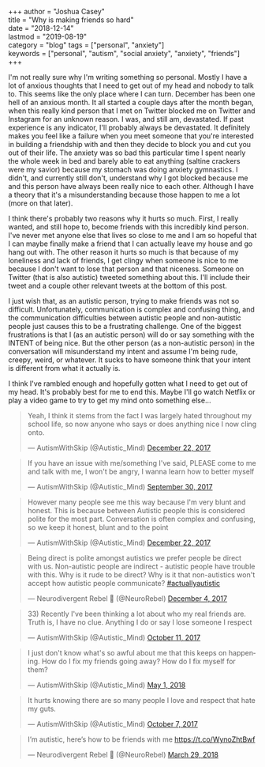 +++
author = "Joshua Casey"  
title = "Why is making friends so hard"  
date = "2018-12-14"  
lastmod = "2019-08-19"  
category = "blog"
tags = ["personal", "anxiety"]  
keywords = ["personal", "autism", "social anxiety", "anxiety", "friends"]   
+++

I'm not really sure why I'm writing something so personal. Mostly I have a lot of anxious thoughts that I need to get out of my head and nobody to talk to. This seems like the only place where I can turn. December has been one hell of an anxious month. It all started a couple days after the month began, when this really kind person that I met on Twitter blocked me on Twitter and Instagram for an unknown reason. I was, and still am, devastated. If past experience is any indicator, I'll probably always be devastated. It definitely makes you feel like a failure when you meet someone that you're interested in building a friendship with and then they decide to block you and cut you out of their life. The anxiety was so bad this particular time I spent nearly the whole week in bed and barely able to eat anything (saltine crackers were my savior) because my stomach was doing anxiety gymnastics. I didn't, and currently still don't, understand why I got blocked because me and this person have always been really nice to each other. Although I have a theory that it's a misunderstanding because those happen to me a lot (more on that later).

I think there's probably two reasons why it hurts so much. First, I really wanted, and still hope to, become friends with this incredibly kind person. I've never met anyone else that lives so close to me and I am so hopeful that I can maybe finally make a friend that I can actually leave my house and go hang out with. The other reason it hurts so much is that because of my loneliness and lack of friends, I get clingy when someone is nice to me because I don't want to lose that person and that niceness. Someone on Twitter (that is also autistic) tweeted something about this. I'll include their tweet and a couple other relevant tweets at the bottom of this post.

I just wish that, as an autistic person, trying to make friends was not so difficult. Unfortunately, communication is complex and confusing thing, and the communication difficulties between autistic people and non-autistic people just causes this to be a frustrating challenge. One of the biggest frustrations is that I (as an autistic person) will do or say something with the INTENT of being nice. But the other person (as a non-autistic person) in the conversation will misunderstand my intent and assume I'm being rude, creepy, weird, or whatever. It sucks to have someone think that your intent is different from what it actually is.  

I think I've rambled enough and hopefully gotten what I need to get out of my head. It's probably best for me to end this. Maybe I'll go watch Netflix or play a video game to try to get my mind onto something else...  


<blockquote class="twitter-tweet" data-conversation="none" data-theme="dark" data-lang="en"><p lang="en" dir="ltr">Yeah, I think it stems from the fact I was largely hated throughout my school life, so now anyone who says or does anything nice I now cling onto.</p>&mdash; AutismWithSkip (@Autistic_Mind) <a href="https://twitter.com/Autistic_Mind/status/944285737750495233?ref_src=twsrc%5Etfw">December 22, 2017</a></blockquote>
<script async src="https://platform.twitter.com/widgets.js" charset="utf-8"></script>

<blockquote class="twitter-tweet" data-theme="dark" data-lang="en"><p lang="en" dir="ltr">If you have an issue with me/something I&#39;ve said, PLEASE come to me and talk with me, I won&#39;t be angry, I wanna learn how to better myself</p>&mdash; AutismWithSkip (@Autistic_Mind) <a href="https://twitter.com/Autistic_Mind/status/914170016412651520?ref_src=twsrc%5Etfw">September 30, 2017</a></blockquote>
<script async src="https://platform.twitter.com/widgets.js" charset="utf-8"></script>

<blockquote class="twitter-tweet" data-conversation="none" data-theme="dark" data-lang="en"><p lang="en" dir="ltr">However many people see me this way because I&#39;m very blunt and honest. This is because between Autistic people this is considered polite for the most part. Conversation is often complex and confusing, so we keep it honest, blunt and to the point</p>&mdash; AutismWithSkip (@Autistic_Mind) <a href="https://twitter.com/Autistic_Mind/status/944284326182744065?ref_src=twsrc%5Etfw">December 22, 2017</a></blockquote>
<script async src="https://platform.twitter.com/widgets.js" charset="utf-8"></script>

<blockquote class="twitter-tweet" data-theme="dark" data-lang="en"><p lang="en" dir="ltr">Being direct is polite amongst autistics we prefer people be direct with us. Non-autistic people are indirect - autistic people have trouble with this. Why is it rude to be direct? Why is it that non-autistics won&#39;t accept how autistic people communicate? <a href="https://twitter.com/hashtag/actuallyautistic?src=hash&amp;ref_src=twsrc%5Etfw">#actuallyautistic</a></p>&mdash; Neurodivergent Rebel 🧠 (@NeuroRebel) <a href="https://twitter.com/NeuroRebel/status/937484466179788800?ref_src=twsrc%5Etfw">December 4, 2017</a></blockquote>
<script async src="https://platform.twitter.com/widgets.js" charset="utf-8"></script>

<blockquote class="twitter-tweet" data-theme="dark" data-conversation="none" data-lang="en"><p lang="en" dir="ltr">33) Recently I&#39;ve been thinking a lot about who my real friends are. Truth is, I have no clue. Anything I do or say I lose someone I respect</p>&mdash; AutismWithSkip (@Autistic_Mind) <a href="https://twitter.com/Autistic_Mind/status/918183716865835008?ref_src=twsrc%5Etfw">October 11, 2017</a></blockquote>
<script async src="https://platform.twitter.com/widgets.js" charset="utf-8"></script>

<blockquote class="twitter-tweet" data-theme="dark" data-lang="en"><p lang="en" dir="ltr">I just don&#39;t know what&#39;s so awful about me that this keeps on happening. How do I fix my friends going away? How do I fix myself for them?</p>&mdash; AutismWithSkip (@Autistic_Mind) <a href="https://twitter.com/Autistic_Mind/status/991303726077005824?ref_src=twsrc%5Etfw">May 1, 2018</a></blockquote>
<script async src="https://platform.twitter.com/widgets.js" charset="utf-8"></script>

<blockquote class="twitter-tweet" data-theme="dark" data-lang="en"><p lang="en" dir="ltr">It hurts knowing there are so many people I love and respect that hate my guts.</p>&mdash; AutismWithSkip (@Autistic_Mind) <a href="https://twitter.com/Autistic_Mind/status/916780620872933381?ref_src=twsrc%5Etfw">October 7, 2017</a></blockquote>
<script async src="https://platform.twitter.com/widgets.js" charset="utf-8"></script>

<blockquote class="twitter-tweet" data-theme="dark" data-lang="en"><p lang="en" dir="ltr">I’m autistic, here’s how to be friends with me <a href="https://t.co/WynoZhtBwf">https://t.co/WynoZhtBwf</a></p>&mdash; Neurodivergent Rebel 🧠 (@NeuroRebel) <a href="https://twitter.com/NeuroRebel/status/979367116754358273?ref_src=twsrc%5Etfw">March 29, 2018</a></blockquote>
<script async src="https://platform.twitter.com/widgets.js" charset="utf-8"></script>
